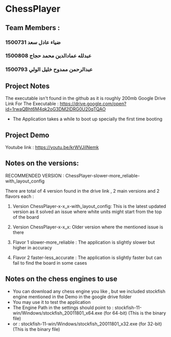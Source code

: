 # ChessPlayer
## Team Members :
### ضياء عادل سعد 1500731
### عبدلله عمادالدين محمد حجاج 1500808
### عبدالرحمن ممدوح خليل الولي 1500793

## Project Notes 
The executable isn't found in the github as it is roughly 200mb 
Google Drive Link For The Executable : https://drive.google.com/open?id=1rwaQBht6M4qk2oG3DM2lDRG0U20qTQAO

* The Application takes a while to boot up specially the first time booting

## Project Demo
Youtube link : https://youtu.be/krWVJiINemk
## Notes on the versions:

RECOMMENDED VERSION : ChessPlayer-slower-more_reliable-with_layout_config

There are total of 4 version found in the drive link , 2 main versions and 2 flavors each :

1. Version ChessPlayer-x-x_x-with_layout_config:
 This is the latest updated version as it solved an issue where white units might start from the top of the board 
2. Version ChessPlayer-x-x_x:
 Older version where the mentioned issue is there 

1. Flavor 1 slower-more_reliable :
 The application is slightly slower but higher in accuracy 
2. Flavor 2 faster-less_accurate :
 The application is slightly faster but can fail to find the board in some cases

## Notes on the chess engines to use 

* You can download any chess engine you like , but we included stockfish engine mentioned in the Demo in the google drive folder 
* You may use it to test the application 
* The Engine Path in the settings should point to : stockfish-11-win/Windows/stockfish_20011801_x64.exe (for 64-bit) (This is the binary file)
* or : stockfish-11-win/Windows/stockfish_20011801_x32.exe (for 32-bit) (This is the binary file)
